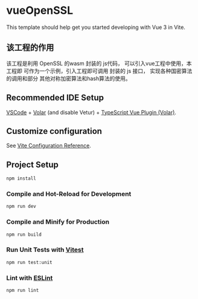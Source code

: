 # vueOpenSSL

This template should help get you started developing with Vue 3 in Vite.

## 该工程的作用
该工程是利用 OpenSSL 的wasm 封装的 js代码， 可以引入vue工程中使用，本工程即
可作为一个示例，引入工程即可调用 封装的 js 接口， 实现各种国密算法的调用和部分
其他对称加密算法和hash算法的使用。

## Recommended IDE Setup

[VSCode](https://code.visualstudio.com/) + [Volar](https://marketplace.visualstudio.com/items?itemName=Vue.volar) (and disable Vetur) + [TypeScript Vue Plugin (Volar)](https://marketplace.visualstudio.com/items?itemName=Vue.vscode-typescript-vue-plugin).

## Customize configuration

See [Vite Configuration Reference](https://vitejs.dev/config/).

## Project Setup

```sh
npm install
```

### Compile and Hot-Reload for Development

```sh
npm run dev
```

### Compile and Minify for Production

```sh
npm run build
```

### Run Unit Tests with [Vitest](https://vitest.dev/)

```sh
npm run test:unit
```

### Lint with [ESLint](https://eslint.org/)

```sh
npm run lint
```
